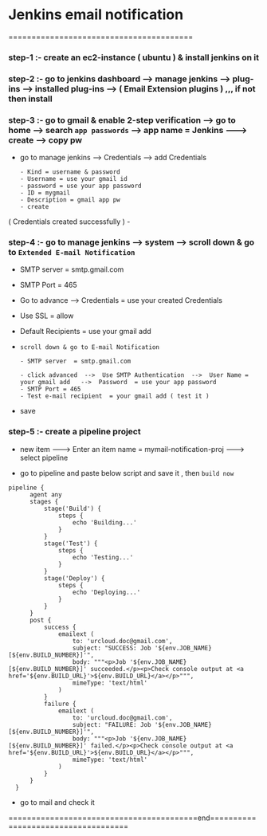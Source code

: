 # Jenkins email notification
========================================

### step-1 :- create an ec2-instance ( ubuntu ) & install jenkins on it

### step-2 :- go to jenkins dashboard  -->  manage jenkins  --> plug-ins -->  installed plug-ins  --> ( Email Extension plugins ) ,,, if not then install


### step-3 :- go to gmail & enable 2-step verification  --> go to home  --> search `app passwords`  --> app name = Jenkins ---> create  --> copy pw

  - go to manage jenkins  --> Credentials  --> add Credentials

        - Kind = username & password
        - Username = use your gmail id
        - password = use your app password
        - ID = mygmail
        - Description = gmail app pw
        - create
    
( Credentials created successfully )
               - 
     
### step-4 :- go to manage jenkins  --> system  --> scroll down & go to `Extended E-mail Notification`

  - SMTP server  = smtp.gmail.com
  - SMTP Port  = 465
  - Go to advance  --> Credentials = use your created Credentials
  - Use SSL  = allow
  - Default Recipients  = use your gmail add

  - `scroll down & go to E-mail Notification`
    
        - SMTP server  = smtp.gmail.com
    
        - click advanced  -->  Use SMTP Authentication  -->  User Name = your gmail add   -->  Password  = use your app password
        - SMTP Port = 465
        - Test e-mail recipient  = your gmail add ( test it )
    

  - save
    

### step-5 :- create a pipeline project

  - new item  --->  Enter an item name = mymail-notification-proj  ---> select pipeline

  - go to pipeline and paste below script  and save it , then `build now`

```
pipeline {
      agent any
      stages {
          stage('Build') {
              steps {
                  echo 'Building...'
              }
          }
          stage('Test') {
              steps {
                  echo 'Testing...'
              }
          }
          stage('Deploy') {
              steps {
                  echo 'Deploying...'
              }
          }
      }
      post {
          success {
              emailext (
                  to: 'urcloud.doc@gmail.com',
                  subject: "SUCCESS: Job '${env.JOB_NAME} [${env.BUILD_NUMBER}]'",
                  body: """<p>Job '${env.JOB_NAME} [${env.BUILD_NUMBER}]' succeeded.</p><p>Check console output at <a href='${env.BUILD_URL}'>${env.BUILD_URL}</a></p>""",
                  mimeType: 'text/html'
              )
          }
          failure {
              emailext (
                  to: 'urcloud.doc@gmail.com',
                  subject: "FAILURE: Job '${env.JOB_NAME} [${env.BUILD_NUMBER}]'",
                  body: """<p>Job '${env.JOB_NAME} [${env.BUILD_NUMBER}]' failed.</p><p>Check console output at <a href='${env.BUILD_URL}'>${env.BUILD_URL}</a></p>""",
                  mimeType: 'text/html'
              )
          }
      }
  }
```


- go to mail and check it



=========================================end====================================
